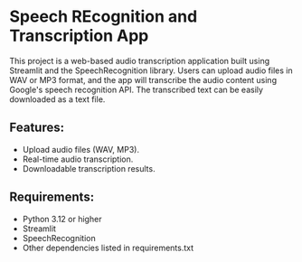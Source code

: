 # Speech REcognition and Transcription App

This project is a web-based audio transcription application built using Streamlit and the SpeechRecognition library. Users can upload audio files in WAV or MP3 format, and the app will transcribe the audio content using Google's speech recognition API. The transcribed text can be easily downloaded as a text file.

## Features:

- Upload audio files (WAV, MP3).
- Real-time audio transcription.
- Downloadable transcription results.
  
## Requirements:
- Python 3.12 or higher
- Streamlit
- SpeechRecognition
- Other dependencies listed in requirements.txt
